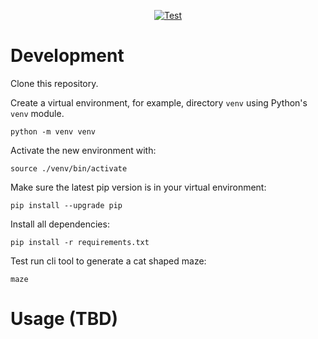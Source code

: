<p align="center">
<a href="https://github.com/serixscorpio/maze/actions?query=workflow%3ATest+event%3Apush+branch%3Amain" target="_blank">
    <img src="https://github.com/serixscorpio/maze/actions/workflows/test.yml/badge.svg" alt="Test">
</a>
</p>

# Development

Clone this repository.

Create a virtual environment, for example, directory `venv` using Python's `venv` module.
```
python -m venv venv
```

Activate the new environment with:
```
source ./venv/bin/activate
```

Make sure the latest pip version is in your virtual environment:
```
pip install --upgrade pip
```

Install all dependencies:
```
pip install -r requirements.txt
```

Test run cli tool to generate a cat shaped maze:
```
maze
```

# Usage (TBD)